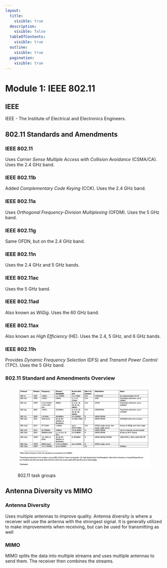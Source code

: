 ```yaml
---
layout:
  title:
    visible: true
  description:
    visible: false
  tableOfContents:
    visible: true
  outline:
    visible: true
  pagination:
    visible: true
---
```


# Module 1: IEEE 802.11

## IEEE

IEEE - The Institute of Electrical and Electronics Engineers.

## 802.11 Standards and Amendments

### IEEE 802.11

Uses _Carrier Sense Multiple Access with Collision Avoidance_ (CSMA/CA). Uses the 2.4 GHz band.

### IEEE 802.11b

Added _Complementary Code Keying_ (CCK). Uses the 2.4 GHz band.

### IEEE 802.11a

Uses _Orthogonal Frequency-Division Multiplexing_ (OFDM). Uses the 5 GHz band.

### IEEE 802.11g

Same OFDN, but on the 2.4 GHz band.

### IEEE 802.11n

Uses the 2.4 GHz and 5 GHz bands.

### IEEE 802.11ac

Uses the 5 GHz band.

### IEEE 802.11ad

Also known as _WiGig_. Uses the 60 GHz band.

### IEEE 802.11ax

Also known as _High Efficiency_ (HE). Uses the 2.4, 5 GHz, and 6 GHz bands.

### IEEE 802.11h

Provides _Dynamic Frequency Selection_ (DFS) and _Transmit Power Control_ (TPC). Uses the 5 GHz band.

### 802.11 Standard and Amendments Overview

<figure><img src="../../../.gitbook/assets/image (12) (1).png" alt=""><figcaption><p>802.11 task groups</p></figcaption></figure>

## Antenna Diversity vs MIMO

### Antenna Diversity

Uses multiple antennas to improve quality. Antenna diversity is where a receiver will use the antenna with the strongest signal. It is generally utilized to make improvements when receiving, but can be used for transmitting as well

### MIMO

MIMO splits the data into multiple streams and uses multiple antennas to send them. The receiver then combines the streams.
